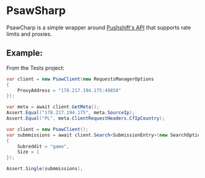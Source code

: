 # PsawSharp

PsawCharp is a simple wrapper around [Pushshift's API](https://pushshift.io/api-parameters/) that supports rate limits and proxies.

## Example:

From the Tests project:

```csharp
var client = new PsawClient(new RequestsManagerOptions
{
    ProxyAddress = "178.217.194.175:49850"
});

var meta = await client.GetMeta();
Assert.Equal("178.217.194.175", meta.SourceIp);
Assert.Equal("PL", meta.ClientRequestHeaders.CfIpCountry);
```

```csharp
var client = new PsawClient();
var submmissions = await client.Search<SubmissionEntry>(new SearchOptions
{
    Subreddit = "game",
    Size = 1
});

Assert.Single(submmissions);
```
